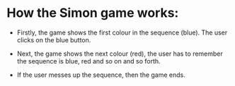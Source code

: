 # How the Simon game works:

- Firstly, the game shows the first colour in the sequence (blue). The user clicks on the blue button.

- Next, the game shows the next colour (red), the user has to remember the sequence is blue, red and so on and so forth.

- If the user messes up the sequence, then the game ends.